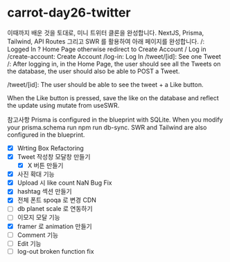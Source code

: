 # carrot-day26-twitter

이때까지 배운 것을 토대로, 미니 트위터 클론을 완성합니다.
NextJS, Prisma, Tailwind, API Routes 그리고 SWR 를 활용하여 아래 페이지를 완성합니다.
/: Logged In ? Home Page otherwise redirect to Create Account / Log in
/create-account: Create Account
/log-in: Log In
/tweet/[id]: See one Tweet
/:
After logging in, in the Home Page, the user should see all the Tweets on the database, the user should also be able to POST a Tweet.

/tweet/[id]:
The user should be able to see the tweet + a Like button.

When the Like button is pressed, save the like on the database and reflect the update using mutate from useSWR.

참고사항
Prisma is configured in the blueprint with SQLite.
When you modify your prisma.schema run npm run db-sync.
SWR and Tailwind are also configured in the blueprint.

- [x] Wrting Box Refactoring
- [x] Tweet 작성창 모달창 만들기
  - [x] X 버튼 만들기
- [x] 사진 확대 기능
- [x] Upload 시 like count NaN Bug Fix
- [x] hashtag 섹션 만들기
- [x] 전체 폰트 spoqa 로 변경 CDN
- [ ] db planet scale 로 연동하기
- [ ] 이모지 모달 기능
- [x] framer 로 animation 만들기
- [ ] Comment 기능
- [ ] Edit 기능
- [ ] log-out broken function fix
